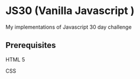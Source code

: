 # JS30 (Vanilla Javascript )

My implementations of Javascript 30 day challenge

## Prerequisites

HTML 5

CSS
